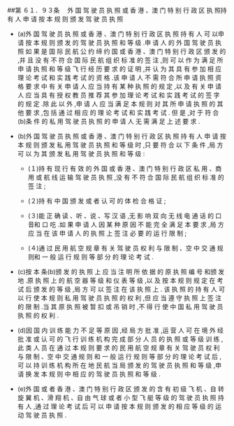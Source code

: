 ##第 ６１．９３条 　外 国 驾 驶 员 执 照 或 香 港 、澳 门 特 别 行 政 区 执 照持 有 人 申 请 按 本 规 则 颁 发 驾 驶 员 执 照

- (a)外 国 驾 驶 员 执 照 或 香 港 、澳 门 特 别 行 政 区 执 照 持 有 人 可 以申 请 按 本 规 则 颁 发 的 驾 驶 员 执 照 和 等 级 .申 请 人 的 外 国 驾 驶 员 执 照 如 果 是 国 际 民 航 公 约 缔 约 国 或 香 港 、澳 门 特 别 行 政 区 颁 发 的 ,并 且 没 有 不 符 合 国 际 民 航 组 织 标 准 的 签 注 ,则 可 以 作 为 满 足 所 申 请 执 照 和 等 级 飞 行 经 历 要 求 的 证 明 ,并 认 为 其 具 有 参 加 相 应 理 论 考 试 和 实 践 考 试 的 资 格 .该 申 请 人 不 需 符 合 所 申 请 执 照 资 格 要 求 中 有 关 申 请 人 应 当 持 有 某 种 执 照 的 规 定 ,以 及 有 关 申 请 人 应 当 具 有 授 权 教 员 推 荐 其 参 加 理 论 考 试 和 实 践 考 试 的 签 字 的 规 定 .除 此 以 外 ,申 请 人 应 当 满 足 本 规 则 对 其 所 申 请 执 照 的 其 他 要 求 ,包 括 通 过 相 应 的 理 论 考 试 和 实 践 考 试 . 但 是 ,对 于 符 合 (b)条 件 的 私 用 驾 驶 员 执 照 的 申 请 人 无 需 满 足 上 述 要 求 .

- (b)外 国 驾 驶 员 执 照 或 香 港 、澳 门 特 别 行 政 区 执 照 持 有 人 申 请 按 本 规 则 颁 发 私 用 驾 驶 员 执 照 和 等 级 时 ,只 要 符 合 以 下 条 件 ,局 方 可 以 为 其 颁 发 私 用 驾 驶 员 执 照 和 等 级 :

  + (１)持 有 现 行 有 效 的 外 国 或 香 港 、澳 门 特 别 行 政 区 私 用 、商 用 或 航 线 运 输 驾 驶 员 执 照 ,没 有 不 符 合 国 际 民 航 组 织 标 准 的 签 注 ;

  + (２)持 有 中 国 颁 发 或 者 认 可 的 体 检 合 格 证 ; 

  + (３)能 正 确 读 、听 、说 、写 汉 语 ,无 影 响 双 向 无 线 电 通 话 的 口 音和 口 吃 .如 果 申 请 人 因 某 种 原 因 不 能 完 全 满 足 本 要 求 ,局 方 应 当 在 该 申 请 人 的 执 照 上 签 注 必 要 的 运 行 限 制 ;

  + (４)通 过 民 用 航 空 规 章 有 关 驾 驶 员 权 利 与 限 制 、空 中 交 通 规 则和 一 般 运 行 规 则 等 部 分 的 理 论 考 试 .

- (c)按 本 条(b)颁 发 的 执 照 上 应 当 注 明 所 依 据 的 原 执 照 编 号 和颁 发 地 .原 执 照 上 的 航 空 器 等 级 和 仪 表 等 级 ,以 及 按 本 规 则 规 定 在 考 试 后 颁 发 的 等 级 ,局 方 可 以 签 注 在 该 执 照 上 . 该 执 照 的 持 有 人 可 以 行 使 本 规 则 私 用 驾 驶 员 执 照 的 权 利 ,但 应 当 遵 守 执 照 上 签 注 的 限 制 .当 其 原 执 照 被 暂 扣 或 吊 销 时 ,不 得 行 使 中 国 私 用 驾 驶 员 执 照 的 权 利 .

- (d)因 国 内 训 练 能 力 不 足 等 原 因 ,经 局 方 批 准 ,运 营 人 可 在 境 外 经 批 准 或 认 可 的 飞 行 训 练 机 构 完 成 部 分 人 员 的 执 照 或 等 级 训 练 ,此 类 人 员 在 通 过 本 规 则 要 求 的 民 用 航 空 规 章 有 关 驾 驶 员 权 利 与 限 制 、空 中 交 通 规 则 和 一 般 运 行 规 则 等 部 分 的 理 论 考 试 后 ,可 以 持 训 练 机 构 所 在 地 民 航 当 局 颁 发 的 驾 驶 员 执 照 和 等 级 ,申 请 换 发 本 规 则 中 相 应 的 驾 驶 员 执 照 和 等 级 .

- (e)外 国 或 者 香 港 、澳 门 特 别 行 政 区 颁 发 的 含 有 初 级 飞 机 、自 转 旋 翼 机 、滑 翔 机 、自 由 气 球 或 者 小 型 飞 艇 等 级 的 驾 驶 员 执 照 持 有 人 ,通 过 理 论 考 试 后 可 以 申 请 按 本 规 则 颁 发 的 相 应 等 级 的 运 动 驾 驶 员 执 照 .
